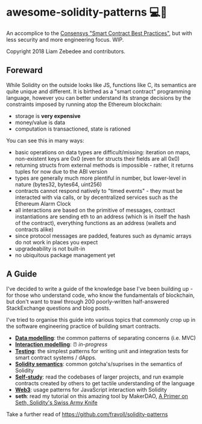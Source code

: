 awesome-solidity-patterns 💻🐍
==============================

An accomplice to the [Consensys "Smart Contract Best Practices"](https://consensys.github.io/smart-contract-best-practices/), but with less security and more engineering focus. WIP.

Copyright 2018 Liam Zebedee and contributors.

## Foreward
While Solidity on the outside looks like JS, functions like C, its semantics are quite unique and different. It is birthed as a "smart contract" programming language, however you can better understand its strange decisions by the constraints imposed by running atop the Ethereum blockchain:

- storage is **very expensive**
- money/value is data
- computation is transactioned, state is rationed

You can see this in many ways: 
 * basic operations on data types are difficult/missing: iteration on maps, non-existent keys are 0x0 (even for structs their fields are all 0x0) 
 * returning structs from external methods is impossible - rather, it returns tuples for now due to the ABI version
 * types are generally much more plentiful in number, but lower-level in nature (bytes32, bytes64, uint256)
 * contracts cannot respond natively to "timed events" - they must be interacted with via calls, or by decentralized services such as the Ethereum Alarm Clock
 * all interactions are based on the primitive of messages, contract instantiations are sending eth to an address (which is in itself the hash of the contract), everything functions as an address (wallets and contracts alike)
 * since protocol messages are padded, features such as dynamic arrays do not work in places you expect
 * upgradeability is not built-in
 * no ubiquitous package management yet

## A Guide
I've decided to write a guide of the knowledge base I've been building up - for those who understand code, who know the fundamentals of blockchain, but don't want to trawl through 200 poorly-written half-answered StackExchange questions and blog posts.

I've tried to organise this guide into various topics that commonly crop up in the software engineering practice of building smart contracts.

 - **[Data modelling](https://github.com/liamzebedee/awesome-solidity-patterns/blob/master/data-modelling.md)**: the common patterns of separating concerns (i.e. MVC)
 - **[Interaction modelling](https://github.com/liamzebedee/awesome-solidity-patterns/blob/master/interaction-modelling.md)**: ⏰ *in-progress*
 - **[Testing](https://github.com/liamzebedee/awesome-solidity-patterns/blob/master/testing.md)**: the simplest patterns for writing unit and integration tests for smart contract systems / dApps.
 - **[Solidity semantics](https://github.com/liamzebedee/awesome-solidity-patterns/blob/master/solidity.md)**: common gotcha's/suprises in the semantics of Solidity
 - **[Self-study](https://github.com/liamzebedee/awesome-solidity-patterns/blob/master/self-study.md)**: read the codebases of larger projects, and run example contracts created by others to get tactile understanding of the language
 - **[Web3](https://github.com/liamzebedee/awesome-solidity-patterns/blob/master/web3.md)**: usage patterns for JavaScript interaction with Solidity
 - **seth**: read my tutorial on this amazing tool by MakerDAO, [A Primer on Seth, Solidity's Swiss Army Knife](https://dev.to/liamzebedee/a-primer-on-seth-solidity-s-swiss-army-knife-mi3)

Take a further read of https://github.com/fravoll/solidity-patterns
